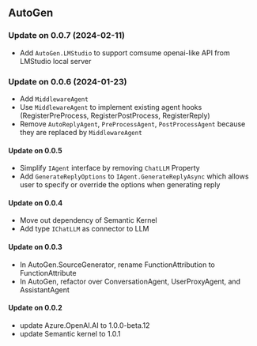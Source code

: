 ## AutoGen
### Update on 0.0.7 (2024-02-11)
- Add `AutoGen.LMStudio` to support comsume openai-like API from LMStudio local server
### Update on 0.0.6 (2024-01-23)
- Add `MiddlewareAgent`
- Use `MiddlewareAgent` to implement existing agent hooks (RegisterPreProcess, RegisterPostProcess, RegisterReply)
- Remove `AutoReplyAgent`, `PreProcessAgent`, `PostProcessAgent` because they are replaced by `MiddlewareAgent`
#### Update on 0.0.5
- Simplify `IAgent` interface by removing `ChatLLM` Property
- Add `GenerateReplyOptions` to `IAgent.GenerateReplyAsync` which allows user to specify or override the options when generating reply

#### Update on 0.0.4
- Move out dependency of Semantic Kernel
- Add type `IChatLLM` as connector to LLM

#### Update on 0.0.3
- In AutoGen.SourceGenerator, rename FunctionAttribution to FunctionAttribute
- In AutoGen, refactor over ConversationAgent, UserProxyAgent, and AssistantAgent

#### Update on 0.0.2
- update Azure.OpenAI.AI to 1.0.0-beta.12
- update Semantic kernel to 1.0.1